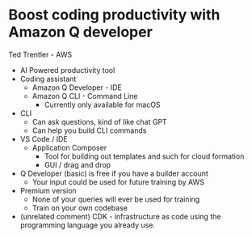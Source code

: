 # Boost coding productivity with Amazon Q developer

Ted Trentler - AWS

 * AI Powered productivity tool
 * Coding assistant
   * Amazon Q Developer - IDE
   * Amazon Q CLI - Command Line
     * Currently only available for macOS
 * CLI
   * Can ask questions, kind of like chat GPT
   * Can help you build CLI commands
 * VS Code / IDE
   * Application Composer 
     * Tool for building out templates and such for cloud formation
     * GUI / drag and drop
 * Q Developer (basic) is free if you have a builder account
   * Your input could be used for future training by AWS
 * Premium version
   * None of your queries will ever be used for training
   * Train on your own codebase
 * (unrelated comment) CDK - infrastructure as code using the programming language you already use.